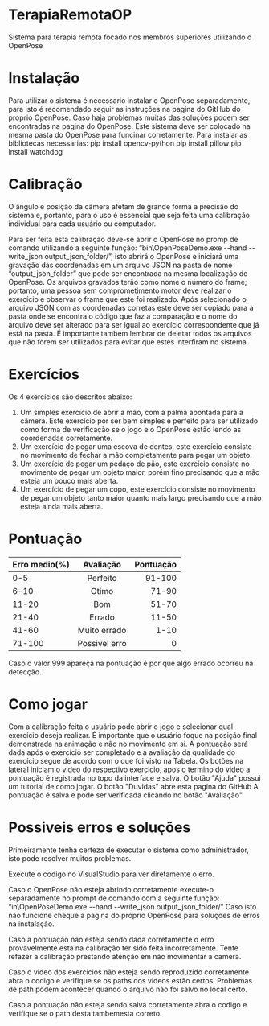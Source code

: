 # TerapiaRemotaOP
Sistema para terapia remota focado nos membros superiores utilizando o OpenPose

# Instalação
Para utilizar o sistema é necessario instalar o OpenPose separadamente, para isto é recomendado seguir as instruções na pagina do GitHub do proprio OpenPose.
Caso haja problemas muitas das soluções podem ser encontradas na pagina do OpenPose.
Este sistema deve ser colocado na mesma pasta do OpenPose para funcinar corretamente.
Para instalar as bibliotecas necessarias:
pip install opencv-python
pip install pillow
pip install watchdog

# Calibração
O ângulo e posição da câmera afetam de grande forma a precisão do sistema e, portanto, para o uso é essencial que seja feita uma calibração individual para cada usuário ou computador.

Para ser feita esta calibração deve-se abrir o OpenPose no promp de comando utilizando a seguinte função: “bin\OpenPoseDemo.exe --hand --write_json output_json_folder/”, isto abrirá o OpenPose e iniciará uma gravação das coordenadas em um arquivo JSON na pasta de nome “output_json_folder” que pode ser encontrada na mesma localização do OpenPose. Os arquivos gravados terão como nome o número do frame; portanto, uma pessoa sem comprometimento motor deve realizar o exercício e observar o frame que este foi realizado. Após selecionado o arquivo JSON com as coordenadas corretas este deve ser copiado para a pasta onde se encontra o código que faz a comparação e o nome do arquivo deve ser alterado para ser igual ao exercício correspondente que já está na pasta. É importante também lembrar de deletar todos os arquivos que não forem ser utilizados para evitar que estes interfiram no sistema.

# Exercícios
Os 4 exercícios são descritos abaixo:
1.	Um simples exercício de abrir a mão, com a palma apontada para a câmera. Este exercício por ser bem simples é perfeito para ser utilizado como forma de verificação se o jogo e o OpenPose estão lendo as coordenadas corretamente.
2.	Um exercício de pegar uma escova de dentes, este exercício consiste no movimento de fechar a mão completamente para pegar um objeto.
3.	Um exercício de pegar um pedaço de pão, este exercício consiste no movimento de pegar um objeto maior, porém fino precisando que a mão esteja um pouco mais aberta.
4.	Um exercício de pegar um copo, este exercício consiste no movimento de pegar um objeto tanto maior quanto mais largo precisando que a mão esteja ainda mais aberta.

# Pontuação
| Erro medio(%) | Avaliação | Pontuação |
| :---          |     :---:      |          ---: |
| 0-5           | Perfeito       | 91-100        |
| 6-10          | Otimo          | 71-90         |
| 11-20         | Bom            | 51-70         |
| 21-40         | Errado         | 11-50         |
| 41-60         | Muito errado   | 1-10          |
| 71-100        | Possivel erro  | 0             |

Caso o valor 999 apareça na pontuação é por que algo errado ocorreu na detecção.
# Como jogar
Com a calibração feita o usuário pode abrir o jogo e selecionar qual exercício deseja realizar. É importante que o usuário foque na posição final demonstrada na animação e não no movimento em si. A pontuação será dada após o exercício ser completado e a avaliação da qualidade do exercício segue de acordo com o que foi visto na Tabela.
Os botões na lateral iniciam o video do respectivo exercicio, apos o termino do video a pontuação é registrada no topo da interface e salva.
O botão "Ajuda" possui um tutorial de como jogar.
O botão "Duvidas" abre esta pagina do GitHub
A pontuação é salva e pode ser verificada clicando no botão "Avaliação"

# Possiveis erros e soluções
Primeiramente tenha certeza de executar o sistema como administrador, isto pode resolver muitos problemas.

Execute o codigo no VisualStudio para ver diretamente o erro.

Caso o OpenPose não esteja abrindo corretamente execute-o separadamente no prompt de comando com a seguinte função: “in\OpenPoseDemo.exe --hand --write_json output_json_folder/”
Caso isto não funcione cheque a pagina do proprio OpenPose para soluções de erros na instalação.

Caso a pontuação não esteja sendo dada corretamente o erro provavelmente esta na calibração ter sido feita incorretamente. Tente refazer a calibração prestando atenção em não movimentar a camera.

Caso o video dos exercicios não esteja sendo reproduzido corretamente abra o codigo e verifique se os paths dos videos estão certos. Problemas de path podem acontecer quando o arquivo não foi salvo no local certo.

Caso a pontuação não esteja sendo salva corretamente abra o codigo e verifique se o path desta tambemesta correto.
